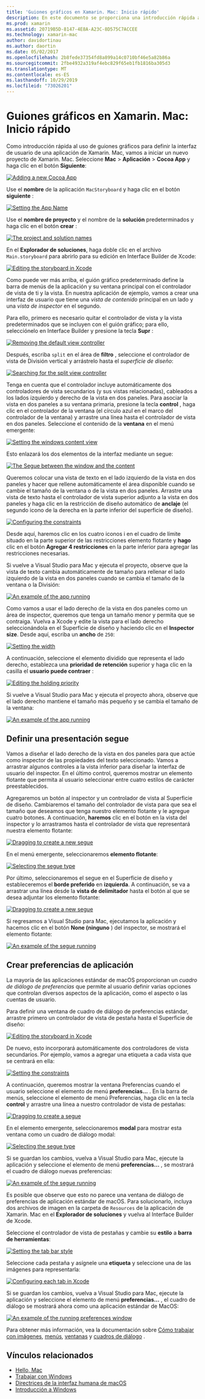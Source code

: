 ```yaml
---
title: 'Guiones gráficos en Xamarin. Mac: Inicio rápido'
description: En este documento se proporciona una introducción rápida a la creación de interfaces de usuario de macOS con guiones gráficos en Xamarin. Mac. Describe cómo crear un segue y crear una ventana de preferencias.
ms.prod: xamarin
ms.assetid: 20719B5D-8147-4E8A-A23C-8D575C7ACCEE
ms.technology: xamarin-mac
author: davidortinau
ms.author: daortin
ms.date: 05/02/2017
ms.openlocfilehash: 2b8fede37354fd8a899a14c0710bf46e5a82b86a
ms.sourcegitcommit: 2fbe4932a319af4ebc829f65eb1fb1816ba305d3
ms.translationtype: MT
ms.contentlocale: es-ES
ms.lasthandoff: 10/29/2019
ms.locfileid: "73026201"
---
```

# <a name="storyboards-in-xamarinmac-quick-start"></a>Guiones gráficos en Xamarin. Mac: Inicio rápido

Como introducción rápida al uso de guiones gráficos para definir la interfaz de usuario de una aplicación de Xamarin. Mac, vamos a iniciar un nuevo proyecto de Xamarin. Mac. Seleccione **Mac** > **Aplicación** > **Cocoa App** y haga clic en el botón **Siguiente**:

[![](quickstart-images/qs01.png "Adding a new Cocoa App")](quickstart-images/qs01.png#lightbox)

Use el **nombre** de la aplicación `MacStoryboard` y haga clic en el botón **siguiente** :

[![](quickstart-images/qs02.png "Setting the App Name")](quickstart-images/qs02.png#lightbox)

Use el **nombre de proyecto** y el nombre de la **solución** predeterminados y haga clic en el botón **crear** :

[![](quickstart-images/qs03.png "The project and solution names")](quickstart-images/qs03.png#lightbox)

En el **Explorador de soluciones**, haga doble clic en el archivo `Main.storyboard` para abrirlo para su edición en Interface Builder de Xcode:

[![](quickstart-images/qs04.png "Editing the storyboard in Xcode")](quickstart-images/qs04.png#lightbox)

Como puede ver más arriba, el guión gráfico predeterminado define la barra de menús de la aplicación y su ventana principal con el controlador de vista de ti y la vista. En nuestra aplicación de ejemplo, vamos a crear una interfaz de usuario que tiene una _vista de contenido_ principal en un lado y una _vista de inspector_ en el segundo.

Para ello, primero es necesario quitar el controlador de vista y la vista predeterminados que se incluyen con el guión gráfico; para ello, selecciónelo en Interface Builder y presione la tecla **Supr** :

[![](quickstart-images/qs05.png "Removing the default view controller")](quickstart-images/qs05.png#lightbox)

Después, escriba `split` en el área de **filtro** , seleccione el controlador de vista de División vertical y arrástrelo hasta el _superficie de diseño_:

[![](quickstart-images/qs06.png "Searching for the split view controller")](quickstart-images/qs06.png#lightbox)

Tenga en cuenta que el controlador incluye automáticamente dos controladores de vista secundarios (y sus vistas relacionadas), cableados a los lados izquierdo y derecho de la vista en dos paneles. Para asociar la vista en dos paneles a su ventana primaria, presione la tecla **control** , haga clic en el controlador de la ventana (el círculo azul en el marco del controlador de la ventana) y arrastre una línea hasta el controlador de vista en dos paneles. Seleccione el contenido de la **ventana** en el menú emergente:

[![](quickstart-images/qs07.png "Setting the windows content view")](quickstart-images/qs07.png#lightbox)

Esto enlazará los dos elementos de la interfaz mediante un segue:

[![](quickstart-images/qs08.png "The Segue between the window and the content")](quickstart-images/qs08.png#lightbox)

Queremos colocar una vista de texto en el lado izquierdo de la vista en dos paneles y hacer que rellene automáticamente el área disponible cuando se cambie el tamaño de la ventana o de la vista en dos paneles. Arrastre una vista de texto hasta el controlador de vista superior adjunto a la vista en dos paneles y haga clic en la restricción de diseño automático de **anclaje** (el segundo icono de la derecha en la parte inferior del superficie de diseño).

[![](quickstart-images/qs09.png "Configuring the constraints")](quickstart-images/qs09.png#lightbox)

Desde aquí, haremos clic en los cuatro iconos i en el cuadro de límite situado en la parte superior de las restricciones elemento flotante y **hago** clic en el botón **Agregar 4 restricciones** en la parte inferior para agregar las restricciones necesarias.

Si vuelve a Visual Studio para Mac y ejecuta el proyecto, observe que la vista de texto cambia automáticamente de tamaño para rellenar el lado izquierdo de la vista en dos paneles cuando se cambia el tamaño de la ventana o la División:

[![](quickstart-images/qs10.png "An example of the app running")](quickstart-images/qs10.png#lightbox)

Como vamos a usar el lado derecho de la vista en dos paneles como un área de inspector, queremos que tenga un tamaño menor y permita que se contraiga. Vuelva a Xcode y edite la vista para el lado derecho seleccionándola en el Superficie de diseño y haciendo clic en el **Inspector size**. Desde aquí, escriba un **ancho** de `250`:

[![](quickstart-images/qs11.png "Setting the width")](quickstart-images/qs11.png#lightbox)

A continuación, seleccione el elemento dividido que representa el lado derecho, establezca una **prioridad de retención** superior y haga clic en la casilla el **usuario puede contraer** :

[![](quickstart-images/qs12.png "Editing the holding priority")](quickstart-images/qs12.png#lightbox)

Si vuelve a Visual Studio para Mac y ejecuta el proyecto ahora, observe que el lado derecho mantiene el tamaño más pequeño y se cambia el tamaño de la ventana:

[![](quickstart-images/qs13.png "An example of the app running")](quickstart-images/qs13.png#lightbox)

<a name="Defining-a-Presentation-Segue" />

## <a name="defining-a-presentation-segue"></a>Definir una presentación segue

Vamos a diseñar el lado derecho de la vista en dos paneles para que actúe como inspector de las propiedades del texto seleccionado. Vamos a arrastrar algunos controles a la vista inferior para diseñar la interfaz de usuario del inspector. En el último control, queremos mostrar un elemento flotante que permita al usuario seleccionar entre cuatro estilos de carácter preestablecidos.

Agregaremos un botón al inspector y un controlador de vista al Superficie de diseño. Cambiaremos el tamaño del controlador de vista para que sea el tamaño que deseamos que tenga nuestro elemento flotante y le agregue cuatro botones. A continuación, **haremos** clic en el botón en la vista del inspector y lo arrastramos hasta el controlador de vista que representará nuestra elemento flotante:

[![](quickstart-images/qs14.png "Dragging to create a new segue")](quickstart-images/qs14.png#lightbox)

En el menú emergente, seleccionaremos **elemento flotante**: 

[![](quickstart-images/qs15.png "Selecting the segue type")](quickstart-images/qs15.png#lightbox)

Por último, seleccionaremos el segue en el Superficie de diseño y estableceremos el **borde preferido** en **izquierda**. A continuación, se va a arrastrar una línea desde la **vista de delimitador** hasta el botón al que se desea adjuntar los elemento flotante:

[![](quickstart-images/qs16.png "Dragging to create a new segue")](quickstart-images/qs16.png#lightbox)

Si regresamos a Visual Studio para Mac, ejecutamos la aplicación y hacemos clic en el botón **None (ninguno** ) del inspector, se mostrará el elemento flotante:

[![](quickstart-images/qs17.png "An example of the segue running")](quickstart-images/qs17.png#lightbox)

<a name="Creating-App-Preferences" />

## <a name="creating-app-preferences"></a>Crear preferencias de aplicación

La mayoría de las aplicaciones estándar de macOS proporcionan un _cuadro de diálogo de preferencias_ que permite al usuario definir varias opciones que controlan diversos aspectos de la aplicación, como el aspecto o las cuentas de usuario.

Para definir una ventana de cuadro de diálogo de preferencias estándar, arrastre primero un controlador de vista de pestaña hasta el Superficie de diseño:

[![](quickstart-images/qs18.png "Editing the storyboard in Xcode")](quickstart-images/qs18.png#lightbox)

De nuevo, esto incorporará automáticamente dos controladores de vista secundarios. Por ejemplo, vamos a agregar una etiqueta a cada vista que se centrará en ella:

[![](quickstart-images/qs19.png "Setting the constraints")](quickstart-images/qs19.png#lightbox)

A continuación, queremos mostrar la ventana Preferencias cuando el usuario seleccione el elemento de menú **preferencias...** . En la barra de menús, seleccione el elemento de menú Preferencias, haga clic en la tecla **control** y arrastre una línea a nuestro controlador de vista de pestañas:

[![](quickstart-images/qs20.png "Dragging to create a segue")](quickstart-images/qs20.png#lightbox)

En el elemento emergente, seleccionaremos **modal** para mostrar esta ventana como un cuadro de diálogo modal:

[![](quickstart-images/qs21.png "Selecting the segue type")](quickstart-images/qs21.png#lightbox)

Si se guardan los cambios, vuelva a Visual Studio para Mac, ejecute la aplicación y seleccione el elemento de menú **preferencias...** , se mostrará el cuadro de diálogo nuevas preferencias:

[![](quickstart-images/qs22.png "An example of the segue running")](quickstart-images/qs22.png#lightbox)

Es posible que observe que esto no parece una ventana de diálogo de preferencias de aplicación estándar de macOS. Para solucionarlo, incluya dos archivos de imagen en la carpeta de `Resources` de la aplicación de Xamarin. Mac en el **Explorador de soluciones** y vuelva al Interface Builder de Xcode.

Seleccione el controlador de vista de pestañas y cambie su **estilo** a **barra de herramientas**: 

[![](quickstart-images/qs23.png "Setting the tab bar style")](quickstart-images/qs23.png#lightbox)

Seleccione cada pestaña y asígnele una **etiqueta** y seleccione una de las imágenes para representarla:

[![](quickstart-images/qs24.png "Configuring each tab in Xcode")](quickstart-images/qs24.png#lightbox)

Si se guardan los cambios, vuelva a Visual Studio para Mac, ejecute la aplicación y seleccione el elemento de menú **preferencias...** , el cuadro de diálogo se mostrará ahora como una aplicación estándar de MacOS:

[![](quickstart-images/qs25.png "An example of the running preferences window")](quickstart-images/qs25.png#lightbox)

Para obtener más información, vea la documentación sobre [Cómo trabajar con imágenes](~/mac/app-fundamentals/image.md), [menús](~/mac/user-interface/menu.md), [ventanas](~/mac/user-interface/window.md) y [cuadros de diálogo](~/mac/user-interface/dialog.md) .

## <a name="related-links"></a>Vínculos relacionados

- [Hello, Mac](~/mac/get-started/hello-mac.md)
- [Trabajar con Windows](~/mac/user-interface/window.md)
- [Directrices de la interfaz humana de macOS](https://developer.apple.com/design/human-interface-guidelines/macos/overview/themes/)
- [Introducción a Windows](https://developer.apple.com/library/mac/documentation/Cocoa/Conceptual/WinPanel/Introduction.html#//apple_ref/doc/uid/10000031-SW1)
